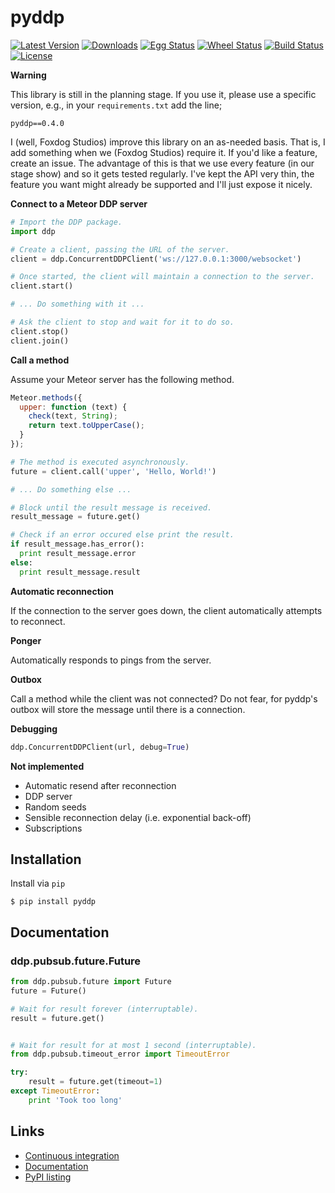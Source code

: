 # pyddp

[![Latest Version][version badge]][pypi]
[![Downloads][downloads badge]][pypi]
[![Egg Status][egg badge]][pypi]
[![Wheel Status][wheel badge]][pypi]
[![Build Status][travisci badge]][travisci]
[![License][license badge]][pypi]

__Warning__

This library is still in the planning stage. If you use
it, please use a specific version, e.g., in your `requirements.txt` add the
line;

```
pyddp==0.4.0
```

I (well, Foxdog Studios) improve this library on an as-needed basis. That is,
I add something when we (Foxdog Studios) require it. If you'd like a feature,
create an issue. The advantage of this is that we use every feature (in our
stage show) and so it gets tested regularly. I've kept the API very thin, the
feature you want might already be supported and I'll just expose it nicely.


__Connect to a Meteor DDP server__

  ```Python
  # Import the DDP package.
  import ddp

  # Create a client, passing the URL of the server.
  client = ddp.ConcurrentDDPClient('ws://127.0.0.1:3000/websocket')

  # Once started, the client will maintain a connection to the server.
  client.start()

  # ... Do something with it ...

  # Ask the client to stop and wait for it to do so.
  client.stop()
  client.join()

  ```


__Call a method__

  Assume your Meteor server has the following method.

  ```JavaScript
  Meteor.methods({
    upper: function (text) {
      check(text, String);
      return text.toUpperCase();
    }
  });
  ```

  ```Python
  # The method is executed asynchronously.
  future = client.call('upper', 'Hello, World!')

  # ... Do something else ...

  # Block until the result message is received.
  result_message = future.get()

  # Check if an error occured else print the result.
  if result_message.has_error():
    print result_message.error
  else:
    print result_message.result

  ```

__Automatic reconnection__

If the connection to the server goes down, the client automatically attempts to
reconnect.


__Ponger__

Automatically responds to pings from the server.


__Outbox__

Call a method while the client was not connected? Do not fear, for pyddp's
outbox will store the message until there is a connection.


__Debugging__

  ```Python
  ddp.ConcurrentDDPClient(url, debug=True)
  ```


__Not implemented__

*   Automatic resend after reconnection
*   DDP server
*   Random seeds
*   Sensible reconnection delay (i.e. exponential back-off)
*   Subscriptions


## Installation

Install via `pip`

```Shell
$ pip install pyddp
```

## Documentation

### ddp.pubsub.future.Future

```Python
from ddp.pubsub.future import Future
future = Future()

# Wait for result forever (interruptable).
result = future.get()


# Wait for result for at most 1 second (interruptable).
from ddp.pubsub.timeout_error import TimeoutError

try:
    result = future.get(timeout=1)
except TimeoutError:
    print 'Took too long'
```


## Links

*   [Continuous integration][travisci]
*   [Documentation][docs]
*   [PyPI listing][pypi]


[docs]: http://pyddp.readthedocs.org/en/latest/ "pyddp documentation"
[downloads badge]: https://img.shields.io/pypi/dm/pyddp.svg "Downloads"
[egg badge]: https://pypip.in/egg/pyddp/badge.svg "Egg Status"
[license badge]: https://img.shields.io/pypi/l/pyddp.svg "License"
[travisci]:https://travis-ci.org/foxdog-studios/pyddp "Continuous Integration"
[travisci badge]: https://travis-ci.org/foxdog-studios/pyddp.svg "Build Status"
[meteor]: https://www.meteor.com/ "Meteor"
[pypi]: https://pypi.python.org/pypi/pyddp/ "pydpp on PyPI"
[version badge]: https://img.shields.io/pypi/v/pyddp.svg "Latest Version"
[virtualenv]: http://virtualenv.readthedocs.org/en/latest/ "virtualenv"
[wheel badge]: https://img.shields.io/pypi/wheel/pyddp.svg "Wheel Status"
